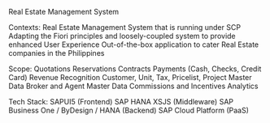 Real Estate Management System

Contexts:
	Real Estate Management System that is running under SCP
	Adapting the Fiori principles and loosely-coupled system to provide enhanced User Experience
	Out-of-the-box application to cater Real Estate companies in the Philippines

Scope:
	Quotations
	Reservations
	Contracts
	Payments (Cash, Checks, Credit Card)
	Revenue Recognition
	Customer, Unit, Tax, Pricelist, Project Master Data
	Broker and Agent Master Data
	Commissions and Incentives
	Analytics

Tech Stack:
	SAPUI5 (Frontend)
	SAP HANA XSJS (Middleware)
	SAP Business One / ByDesign / HANA (Backend)
	SAP Cloud Platform (PaaS)
	
	